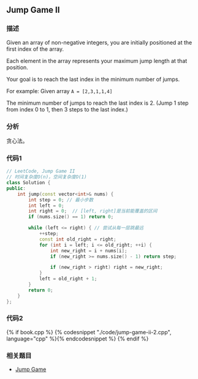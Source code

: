 ## Jump Game II


### 描述

Given an array of non-negative integers, you are initially positioned at the first index of the array.

Each element in the array represents your maximum jump length at that position.

Your goal is to reach the last index in the minimum number of jumps.

For example:
Given array `A = [2,3,1,1,4]`

The minimum number of jumps to reach the last index is 2. (Jump 1 step from index 0 to 1, then 3 steps to the last index.)


### 分析

贪心法。


### 代码1

```cpp
// LeetCode, Jump Game II
// 时间复杂度O(n)，空间复杂度O(1)
class Solution {
public:
    int jump(const vector<int>& nums) {
        int step = 0; // 最小步数
        int left = 0;
        int right = 0;  // [left, right]是当前能覆盖的区间
        if (nums.size() == 1) return 0;

        while (left <= right) { // 尝试从每一层跳最远
            ++step;
            const int old_right = right;
            for (int i = left; i <= old_right; ++i) {
                int new_right = i + nums[i];
                if (new_right >= nums.size() - 1) return step;

                if (new_right > right) right = new_right;
            }
            left = old_right + 1;
        }
        return 0;
    }
};
```


### 代码2

{% if book.cpp %}
  {% codesnippet "./code/jump-game-ii-2.cpp", language="cpp" %}{% endcodesnippet %}
{% endif %}


### 相关题目

* [Jump Game](jump-game.md)
